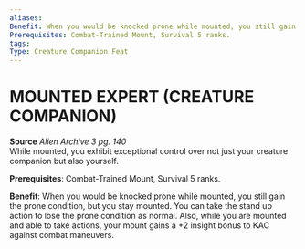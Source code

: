 ```yaml
---
aliases: 
Benefit: When you would be knocked prone while mounted, you still gain the prone condition, but you stay mounted. You can take the stand up action to lose the prone condition as normal. Also, while you are mounted and able to take actions, your mount gains a +2 insight bonus to KAC against combat maneuvers
Prerequisites: Combat-Trained Mount, Survival 5 ranks.
tags: 
Type: Creature Companion Feat
---
```

# MOUNTED EXPERT (CREATURE COMPANION)
**Source** _Alien Archive 3 pg. 140_  
While mounted, you exhibit exceptional control over not just your creature companion but also yourself.

**Prerequisites**: Combat-Trained Mount, Survival 5 ranks.

**Benefit**: When you would be knocked prone while mounted, you still gain the prone condition, but you stay mounted. You can take the stand up action to lose the prone condition as normal. Also, while you are mounted and able to take actions, your mount gains a +2 insight bonus to KAC against combat maneuvers.